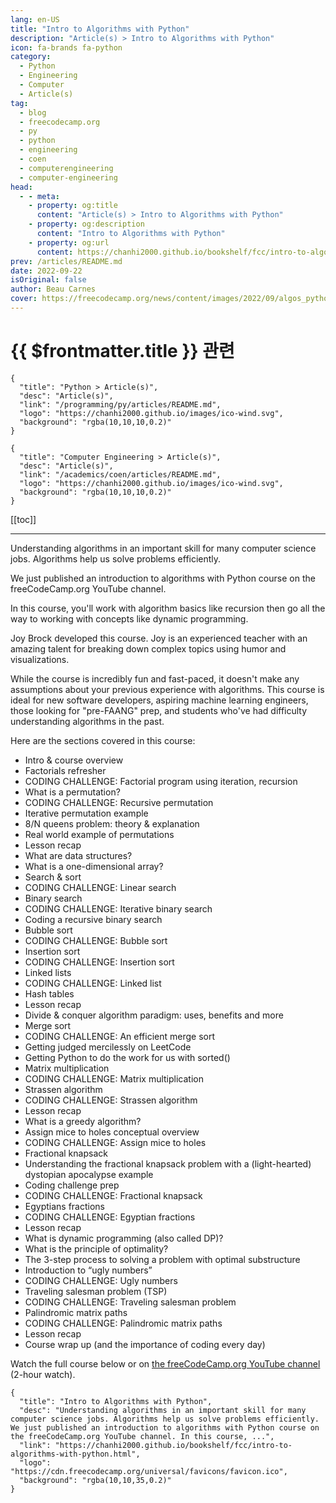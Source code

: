 ```yaml
---
lang: en-US
title: "Intro to Algorithms with Python"
description: "Article(s) > Intro to Algorithms with Python"
icon: fa-brands fa-python
category:
  - Python
  - Engineering
  - Computer
  - Article(s)
tag:
  - blog
  - freecodecamp.org
  - py
  - python
  - engineering
  - coen
  - computerengineering
  - computer-engineering
head:
  - - meta:
    - property: og:title
      content: "Article(s) > Intro to Algorithms with Python"
    - property: og:description
      content: "Intro to Algorithms with Python"
    - property: og:url
      content: https://chanhi2000.github.io/bookshelf/fcc/intro-to-algorithms-with-python.html
prev: /articles/README.md
date: 2022-09-22
isOriginal: false
author: Beau Carnes
cover: https://freecodecamp.org/news/content/images/2022/09/algos_python.png
---
```


# {{ $frontmatter.title }} 관련

```component VPCard
{
  "title": "Python > Article(s)",
  "desc": "Article(s)",
  "link": "/programming/py/articles/README.md",
  "logo": "https://chanhi2000.github.io/images/ico-wind.svg",
  "background": "rgba(10,10,10,0.2)"
}
```

```component VPCard
{
  "title": "Computer Engineering > Article(s)",
  "desc": "Article(s)",
  "link": "/academics/coen/articles/README.md",
  "logo": "https://chanhi2000.github.io/images/ico-wind.svg",
  "background": "rgba(10,10,10,0.2)"
}
```

[[toc]]

---

<SiteInfo
  name="Intro to Algorithms with Python"
  desc="Understanding algorithms in an important skill for many computer science jobs. Algorithms help us solve problems efficiently. We just published an introduction to algorithms with Python course on the freeCodeCamp.org YouTube channel. In this course, ..."
  url="https://freecodecamp.org/news/intro-to-algorithms-with-python"
  logo="https://cdn.freecodecamp.org/universal/favicons/favicon.ico"
  preview="https://freecodecamp.org/news/content/images/2022/09/algos_python.png"/>

Understanding algorithms in an important skill for many computer science jobs. Algorithms help us solve problems efficiently.

We just published an introduction to algorithms with Python course on the freeCodeCamp.org YouTube channel.

In this course, you'll work with algorithm basics like recursion then go all the way to working with concepts like dynamic programming.

Joy Brock developed this course. Joy is an experienced teacher with an amazing talent for breaking down complex topics using humor and visualizations.

While the course is incredibly fun and fast-paced, it doesn't make any assumptions about your previous experience with algorithms. This course is ideal for new software developers, aspiring machine learning engineers, those looking for "pre-FAANG" prep, and students who've had difficulty understanding algorithms in the past.

Here are the sections covered in this course:

- Intro & course overview
- Factorials refresher
- CODING CHALLENGE: Factorial program using iteration, recursion
- What is a permutation?
- CODING CHALLENGE: Recursive permutation
- Iterative permutation example
- 8/N queens problem: theory & explanation
- Real world example of permutations
- Lesson recap
- What are data structures?
- What is a one-dimensional array?
- Search & sort
- CODING CHALLENGE: Linear search
- Binary search
- CODING CHALLENGE: Iterative binary search
- Coding a recursive binary search
- Bubble sort
- CODING CHALLENGE: Bubble sort
- Insertion sort
- CODING CHALLENGE: Insertion sort
- Linked lists
- CODING CHALLENGE: Linked list
- Hash tables
- Lesson recap
- Divide & conquer algorithm paradigm: uses, benefits and more
- Merge sort
- CODING CHALLENGE: An efficient merge sort
- Getting judged mercilessly on LeetCode
- Getting Python to do the work for us with sorted()
- Matrix multiplication
- CODING CHALLENGE: Matrix multiplication
- Strassen algorithm
- CODING CHALLENGE: Strassen algorithm
- Lesson recap
- What is a greedy algorithm?
- Assign mice to holes conceptual overview
- CODING CHALLENGE: Assign mice to holes
- Fractional knapsack
- Understanding the fractional knapsack problem with a (light-hearted) dystopian apocalypse example
- Coding challenge prep
- CODING CHALLENGE: Fractional knapsack
- Egyptians fractions
- CODING CHALLENGE: Egyptian fractions
- Lesson recap
- What is dynamic programming (also called DP)?
- What is the principle of optimality?
- The 3-step process to solving a problem with optimal substructure
- Introduction to “ugly numbers”
- CODING CHALLENGE: Ugly numbers
- Traveling salesman problem (TSP)
- CODING CHALLENGE: Traveling salesman problem
- Palindromic matrix paths
- CODING CHALLENGE: Palindromic matrix paths
- Lesson recap
- Course wrap up (and the importance of coding every day)

Watch the full course below or on [<VPIcon icon="fa-brands fa-youtube"/>the freeCodeCamp.org YouTube channel](https://youtu.be/fW_OS3LGB9Q) (2-hour watch).

<VidStack src="youtube/fW_OS3LGB9Q" />

<!-- TODO: add ARTICLE CARD -->
```component VPCard
{
  "title": "Intro to Algorithms with Python",
  "desc": "Understanding algorithms in an important skill for many computer science jobs. Algorithms help us solve problems efficiently. We just published an introduction to algorithms with Python course on the freeCodeCamp.org YouTube channel. In this course, ...",
  "link": "https://chanhi2000.github.io/bookshelf/fcc/intro-to-algorithms-with-python.html",
  "logo": "https://cdn.freecodecamp.org/universal/favicons/favicon.ico",
  "background": "rgba(10,10,35,0.2)"
}
```
